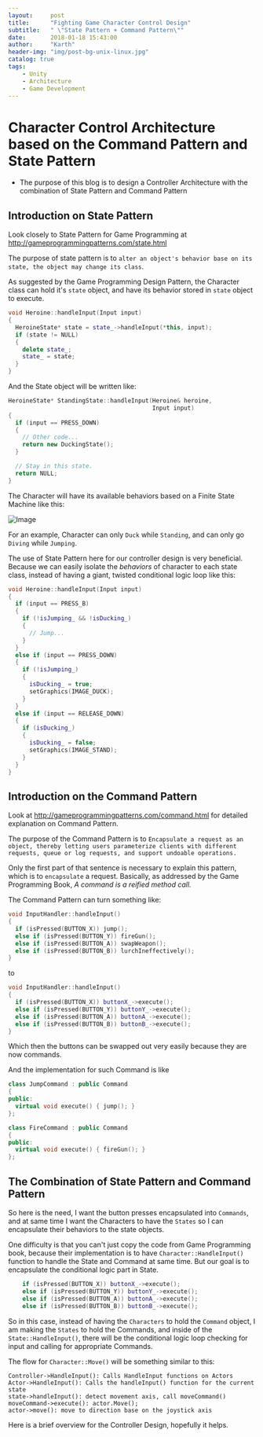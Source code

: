 ```yaml
---
layout:     post
title:      "Fighting Game Character Control Design"
subtitle:   " \"State Pattern + Command Pattern\""
date:       2018-01-18 15:43:00
author:     "Karth"
header-img: "img/post-bg-unix-linux.jpg"
catalog: true
tags:
    - Unity
    - Architecture
    - Game Development
---
```


# Character Control Architecture based on the Command Pattern and State Pattern #
- The purpose of this blog is to design a Controller Architecture with the combination of State Pattern and Command Pattern

## Introduction on State Pattern
Look closely to State Pattern for Game Programming at http://gameprogrammingpatterns.com/state.html

The purpose of state pattern is to `alter an object's behavior base on its state, the object may change its class`. 

As suggested by the Game Programming Design Pattern, the Character class can hold it's `state` object, and have its behavior stored in `state` object to execute.
```C++
void Heroine::handleInput(Input input)
{
  HeroineState* state = state_->handleInput(*this, input);
  if (state != NULL)
  {
    delete state_;
    state_ = state;
  }
}
```

And the State object will be written like:
```C++
HeroineState* StandingState::handleInput(Heroine& heroine,
                                         Input input)
{
  if (input == PRESS_DOWN)
  {
    // Other code...
    return new DuckingState();
  }

  // Stay in this state.
  return NULL;
}
```

The Character will have its available behaviors based on a Finite State Machine like this:

![Image](http://gameprogrammingpatterns.com/images/state-flowchart.png)

For an example, Character can only `Duck` while `Standing`, and can only go `Diving` while `Jumping`.

The use of State Pattern here for our controller design is very beneficial. Because we can easily isolate the *behaviors* of character to each state class, instead of having a giant, twisted conditional logic loop like this:

```C++
void Heroine::handleInput(Input input)
{
  if (input == PRESS_B)
  {
    if (!isJumping_ && !isDucking_)
    {
      // Jump...
    }
  }
  else if (input == PRESS_DOWN)
  {
    if (!isJumping_)
    {
      isDucking_ = true;
      setGraphics(IMAGE_DUCK);
    }
  }
  else if (input == RELEASE_DOWN)
  {
    if (isDucking_)
    {
      isDucking_ = false;
      setGraphics(IMAGE_STAND);
    }
  }
}
```

## Introduction on the Command Pattern
Look at http://gameprogrammingpatterns.com/command.html for detailed explanation on Command Pattern.

The purpose of the Command Pattern is to `Encapsulate a request as an object, thereby letting users parameterize clients with different requests, queue or log requests, and support undoable operations.`

Only the first part of that sentence is necessary to explain this pattern, which is to `encapsulate` a request. Basically, as addressed by the Game Programming Book, *A command is a reified method call.*

The Command Pattern can turn something like:
```C++
void InputHandler::handleInput()
{
  if (isPressed(BUTTON_X)) jump();
  else if (isPressed(BUTTON_Y)) fireGun();
  else if (isPressed(BUTTON_A)) swapWeapon();
  else if (isPressed(BUTTON_B)) lurchIneffectively();
}
```

to 

```C++
void InputHandler::handleInput()
{
  if (isPressed(BUTTON_X)) buttonX_->execute();
  else if (isPressed(BUTTON_Y)) buttonY_->execute();
  else if (isPressed(BUTTON_A)) buttonA_->execute();
  else if (isPressed(BUTTON_B)) buttonB_->execute();
}
```

Which then the buttons can be swapped out very easily because they are now commands. 

And the implementation for such Command is like
```C++
class JumpCommand : public Command
{
public:
  virtual void execute() { jump(); }
};

class FireCommand : public Command
{
public:
  virtual void execute() { fireGun(); }
};

```

## The Combination of State Pattern and Command Pattern

So here is the need, I want the button presses encapsulated into `Commands`, and at same time I want the Characters to have the `States` so I can encapsulate their behaviors to the state objects.

One difficulty is that you can't just copy the code from Game Programming book, because their implementation is to have `Character::HandleInput()` function to handle the State and Command at same time. But our goal is to encapsulate the conditional logic part in State.

```c++
    if (isPressed(BUTTON_X)) buttonX_->execute();
    else if (isPressed(BUTTON_Y)) buttonY_->execute();
    else if (isPressed(BUTTON_A)) buttonA_->execute();
    else if (isPressed(BUTTON_B)) buttonB_->execute();
```

So in this case, instead of having the `Characters` to hold the `Command` object, I am making the `States` to hold the Commands, and inside of the `State::HandleInput()`, there will be the conditional logic loop checking for input and calling for appropriate Commands. 

The flow for `Character::Move()` will be something similar to this:
```
Controller->HandleInput(): Calls HandleInput functions on Actors
Actor->HandleInput(): Calls the handleInput() function for the current state
state->handleInput(): detect movement axis, call moveCommand()
moveCommand->execute(): actor.Move();
actor->move(): move to direction base on the joystick axis
```

Here is a brief overview for the Controller Design, hopefully it helps.

